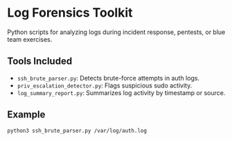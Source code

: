 # Log Forensics Toolkit

Python scripts for analyzing logs during incident response, pentests, or blue team exercises.

## Tools Included

- `ssh_brute_parser.py`: Detects brute-force attempts in auth logs.
- `priv_escalation_detector.py`: Flags suspicious sudo activity.
- `log_summary_report.py`: Summarizes log activity by timestamp or source.

## Example

```bash
python3 ssh_brute_parser.py /var/log/auth.log
